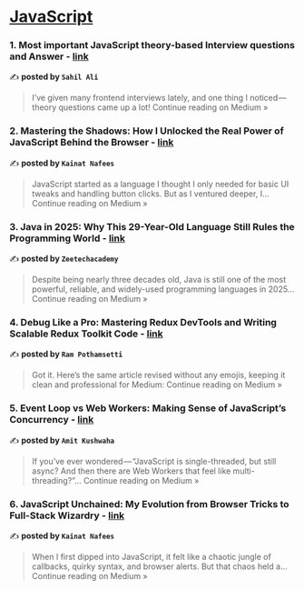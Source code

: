 
<h1><a href=https://medium.com/tag/javascript-development/recommended target="_blank" rel="noopener noreferrer">JavaScript</a></h1>
<h3>1. Most important JavaScript theory-based Interview questions and Answer - <a href="https://sahilali.medium.com/most-important-javascript-theory-based-interview-questions-and-answer-8dc111f069f3?source=rss------javascript_development-5" target="_blank" rel="noopener noreferrer">link</a></h3>

✍️ **posted by `Sahil Ali`**

<blockquote>I’ve given many frontend interviews lately, and one thing I noticed — theory questions came up a lot!
Continue reading on Medium »</blockquote>

<h3>2. Mastering the Shadows: How I Unlocked the Real Power of JavaScript Behind the Browser - <a href="https://medium.com/@kainatnafees/mastering-the-shadows-how-i-unlocked-the-real-power-of-javascript-behind-the-browser-01ea4990cdf3?source=rss------javascript_development-5" target="_blank" rel="noopener noreferrer">link</a></h3>

✍️ **posted by `Kainat Nafees`**

<blockquote>JavaScript started as a language I thought I only needed for basic UI tweaks and handling button clicks. But as I ventured deeper, I…
Continue reading on Medium »</blockquote>

<h3>3. Java in 2025: Why This 29-Year-Old Language Still Rules the Programming World - <a href="https://medium.com/@zeetechacademy55/java-in-2025-why-this-29-year-old-language-still-rules-the-programming-world-aa8494932681?source=rss------javascript_development-5" target="_blank" rel="noopener noreferrer">link</a></h3>

✍️ **posted by `Zeetechacademy`**

<blockquote>Despite being nearly three decades old, Java is still one of the most powerful, reliable, and widely-used programming languages in 2025…
Continue reading on Medium »</blockquote>

<h3>4. Debug Like a Pro: Mastering Redux DevTools and Writing Scalable Redux Toolkit Code - <a href="https://medium.com/@pothamsettikodanda/debug-like-a-pro-mastering-redux-devtools-and-writing-scalable-redux-toolkit-code-0e4e5ce20b24?source=rss------javascript_development-5" target="_blank" rel="noopener noreferrer">link</a></h3>

✍️ **posted by `Ram Pothamsetti`**

<blockquote>Got it. Here’s the same article revised without any emojis, keeping it clean and professional for Medium:
Continue reading on Medium »</blockquote>

<h3>5.  Event Loop vs Web Workers: Making Sense of JavaScript’s Concurrency - <a href="https://medium.com/@amitbvp13/event-loop-vs-web-workers-making-sense-of-javascripts-concurrency-01a823c13bb6?source=rss------javascript_development-5" target="_blank" rel="noopener noreferrer">link</a></h3>

✍️ **posted by `Amit Kushwaha`**

<blockquote>If you’ve ever wondered — “JavaScript is single-threaded, but still async? And then there are Web Workers that feel like multi-threading?”…
Continue reading on Medium »</blockquote>

<h3>6. JavaScript Unchained: My Evolution from Browser Tricks to Full-Stack Wizardry - <a href="https://medium.com/@kainatnafees/javascript-unchained-my-evolution-from-browser-tricks-to-full-stack-wizardry-905a90ed7f17?source=rss------javascript_development-5" target="_blank" rel="noopener noreferrer">link</a></h3>

✍️ **posted by `Kainat Nafees`**

<blockquote>When I first dipped into JavaScript, it felt like a chaotic jungle of callbacks, quirky syntax, and browser alerts. But that chaos held a…
Continue reading on Medium »</blockquote>

